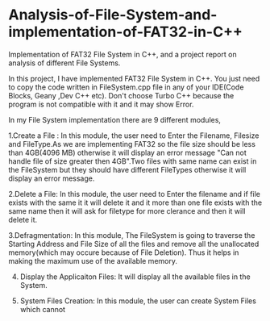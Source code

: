 # Analysis-of-File-System-and-implementation-of-FAT32-in-C++
Implementation of FAT32 File System in C++, and a project report on analysis of different File Systems.


In this project, I have implemented FAT32 File System in C++. You just need to copy the code written in FileSystem.cpp file 
in any of your IDE(Code Blocks, Geany ,Dev C++ etc). Don't choose Turbo C++ because the program is not compatible with it and it may show Error.

In my File System implementation there are 9 different modules,
 
 1.Create a File : In this module, the user need to Enter the Filename, Filesize and FileType.As we are implementing FAT32 so the file size should be 
 less than 4GB(4096 MB) otherwise it will display an error message "Can not handle file of size greater then 4GB".Two files with same name
 can exist in the FileSystem but they should have different FileTypes otherwise it will display an error message.
 
 2.Delete a File: In this module, the user need to Enter the filename and if file exists with the same it it will delete it and it more than 
 one file exists with the same name then it will ask for filetype for more clerance and then it will delete it.
 
 3.Defragmentation: In this module, The FileSystem is going to traverse the Starting Address and File Size of all the files and remove all the 
 unallocated memory(which may occure because of File Deletion). Thus it helps in making the maximum use of the available memory.
 
 4. Display the Applicaiton Files: It will display all the available files in the System.
 
 5. System Files Creation: In this module, the user can create System Files which cannot 
